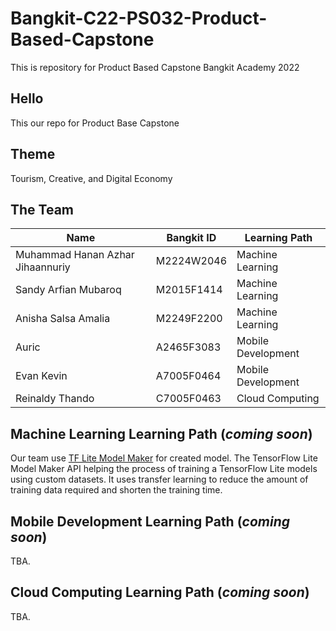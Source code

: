 # Bangkit-C22-PS032-Product-Based-Capstone
This is repository for Product Based Capstone Bangkit Academy 2022
## Hello 
This our repo for Product Base Capstone
## Theme
Tourism, Creative, and Digital Economy
## The Team
| Name  | Bangkit ID | Learning Path |
| ------------- | ------------- | ------------- |
| Muhammad Hanan Azhar Jihaannuriy | M2224W2046 | Machine Learning |
| Sandy Arfian Mubaroq  | M2015F1414 | Machine Learning |
| Anisha Salsa Amalia | M2249F2200 | Machine Learning |
| Auric | A2465F3083 | Mobile Development |
| Evan Kevin | A7005F0464 | Mobile Development |
| Reinaldy Thando | C7005F0463 | Cloud Computing |

## Machine Learning Learning Path (*coming soon*)
Our team use [TF Lite Model Maker](https://www.tensorflow.org/lite/models/modify/model_maker/object_detection) for created model. 
The TensorFlow Lite Model Maker API helping the process of training a TensorFlow Lite models using custom datasets. It uses transfer learning to reduce the amount of training data required and shorten the training time.

## Mobile Development Learning Path (*coming soon*)
TBA.

## Cloud Computing Learning Path (*coming soon*)
TBA.

